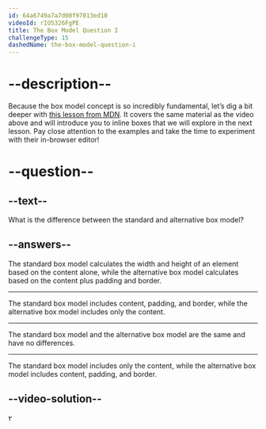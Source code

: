 ```yaml
---
id: 64a6749a7a7d00f97013ed10
videoId: rIO5326FgPE
title: The Box Model Question I
challengeType: 15
dashedName: the-box-model-question-i
--- 
```

# --description--

Because the box model concept is so incredibly fundamental, let’s dig a bit deeper with <a href="https://developer.mozilla.org/en-US/docs/Learn/CSS/Building_blocks/The_box_model#what_is_the_css_box_model" target="_blank">this lesson from MDN</a>. It covers the same material as the video above and will introduce you to inline boxes that we will explore in the next lesson. Pay close attention to the examples and take the time to experiment with their in-browser editor!

# --question--

## --text--

What is the difference between the standard and alternative box model?

## --answers--

The standard box model calculates the width and height of an element based on the content alone, while the alternative box model calculates based on the content plus padding and border.

---

The standard box model includes content, padding, and border, while the alternative box model includes only the content.

---

The standard box model and the alternative box model are the same and have no differences.

---

The standard box model includes only the content, while the alternative box model includes content, padding, and border.

## --video-solution--

٢
